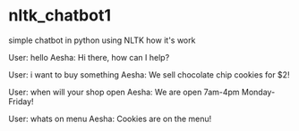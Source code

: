 # nltk_chatbot1
simple chatbot in python using NLTK
 how it's work
 
 User: hello
Aesha:
Hi there, how can I help?

User: i want to buy something
Aesha:
We sell chocolate chip cookies for $2!

User: when will your shop open
Aesha:
We are open 7am-4pm Monday-Friday!

User: whats on menu
Aesha:
Cookies are on the menu!
